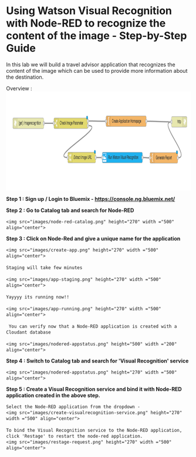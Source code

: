 # Using Watson Visual Recognition with Node-RED to recognize the content of the image - Step-by-Step Guide

In this lab we will build a travel advisor application that recognizes the content of the image which can be used to provide more information about the destination. 


Overview :
<img src="images/Overview.png" height="270" width ="1000" align="center">

<b>Step 1 : Sign up / Login to Bluemix - https://console.ng.bluemix.net/</b>

<b>Step 2 : Go to Catalog tab and search for Node-RED</b>

	<img src="images/node-red-catalog.png" height="270" width ="500" align="center">

<b>Step 3 : Click on Node-Red and give a unique name for the application</b>

	<img src="images/create-app.png" height="270" width ="500" align="center">

	Staging will take few minutes 

	<img src="images/app-staging.png" height="270" width ="500" align="center">

	Yayyyy its running now!!

	<img src="images/app-running.png" height="270" width ="500" align="center">

	 You can verify now that a Node-RED application is created with a Cloudant database

	<img src="images/nodered-appstatus.png" height="500" width ="200" align="center">

<b>Step 4 : Switch to Catalog tab and search for 'Visual Recognition' service</b>

	<img src="images/nodered-appstatus.png" height="270" width ="500" align="center">

<b>Step 5 : Create a Visual Recognition service and bind it with Node-RED application created in the above step.</b>

	Select the Node-RED application from the dropdown -
	<img src="images/create-visualrecognition-service.png" height="270" width ="500" align="center">
	
	To bind the Visual Recognition service to the Node-RED application, click 'Restage' to restart the node-red application.
	<img src="images/restage-request.png" height="270" width ="500" align="center">
	
	
	
	
	
